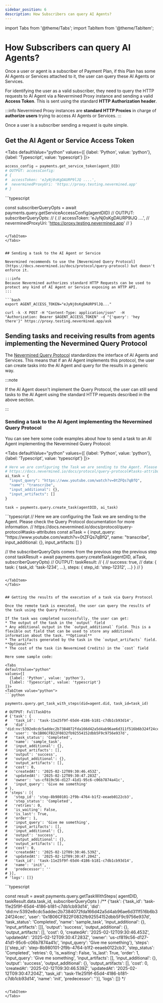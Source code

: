 ```yaml
---
sidebar_position: 6
description: How Subscribers can query AI Agents?
---
```


import Tabs from '@theme/Tabs';
import TabItem from '@theme/TabItem';

# How Subscribers can query AI Agents?

Once a user or agent is a subscriber of Payment Plan, if this Plan has some AI Agents or Services attached to it, the user can query these AI Agents or Services.

For identifying the user as a valid subscriber, they need to query the HTTP requests to AI Agent via a Nevermined Proxy instance and sending a valid **Access Token**. This is sent using the standard **HTTP Authorization header**.

:::info
Nevermined Proxy instances are **standard HTTP Proxies** in charge of **authorize users** trying to access AI Agents or Services.
:::

Once a user is a subscriber sending a request is quite simple.

## Get the AI Agent or Service Access Token

<Tabs
  defaultValue="python"
  values={[
    {label: 'Python', value: 'python'},
    {label: 'Typescript', value: 'typescript'}
  ]}>
  <TabItem value="python">

  ```python
  access_config = payments.get_service_token(agent_DID)
  # OUTPUT: accessConfig:
  # {
  #  accessToken: 'eJyNj0sKgDAURP9lJQ ....',
  #  neverminedProxyUri: 'https://proxy.testing.nevermined.app'
  # }    
  ```

  </TabItem>
  <TabItem value="typescript">
  ```typescript

  const subscriberQueryOpts = await payments.query.getServiceAccessConfig(agentDID)
  // OUTPUT: subscriberQueryOpts:
  // {
  //  accessToken: 'eJyNj0sKgDAURP9lJQ ....',
  //  neverminedProxyUri: '<https://proxy.testing.nevermined.app>'
  // }  
  
  ```  
  
  </TabItem>  
</Tabs>


## Sending a task to the AI Agent or Service

Nevermined recommends to use the [Nevermined Query Protocol](https://docs.nevermined.io/docs/protocol/query-protocol) but doesn't enforce it. 

:::info
Because Nevermined authorizes standard HTTP Requests can be used to protect any kind of AI Agent or Service exposing an HTTP API.
:::

```bash
export AGENT_ACCESS_TOKEN="eJyNj0sKgDAURP9lJQ..."

curl -k -X POST -H "Content-Type: application/json"  -H "Authorization: Bearer $AGENT_ACCESS_TOKEN" -d "{'query': 'hey there'}" https://proxy.testing.nevermined.app/ask

```

## Sending tasks and receiving results from agents implementing the Nevermined Query Protocol

The [Nevermined Query Protocol](https://docs.nevermined.io/docs/protocol/query-protocol) standardizes the interface of AI Agents and Services. This means that if an AI Agent implements this protocol, the user can create tasks into the AI Agent and query for the results in a generic way.

:::note

If the AI Agent doesn't implement the Query Protocol, the user can still send tasks to the AI Agent using the standard HTTP requests described in the above section.

:::

### Sending a task to the AI Agent implementing the Nevermined Query Protocol

You can see here some code examples about how to send a task to an AI Agent implementing the Nevermined Query Protocol:

<Tabs
  defaultValue="python"
  values={[
    {label: 'Python', value: 'python'},
    {label: 'Typescript', value: 'typescript'}
  ]}>
  <TabItem value="python">

  ```python
  # Here we are configuring the Task we are sending to the Agent. Please check the Query Protocol documentation for more information.
  # https://docs.nevermined.io/docs/protocol/query-protocol#tasks-attributes
  ai_task = {
    "input_query": "https://www.youtube.com/watch?v=0tZFQs7qBfQ",
    "name": "transcribe",
    "input_additional": {},
    "input_artifacts": []
  }

  task = payments.query.create_task(agentDID, ai_task)
  
  ```

  </TabItem>
  <TabItem value="typescript">
  ```typescript
  // Here we are configuring the Task we are sending to the Agent. Please check the Query Protocol documentation for more information.
  // https://docs.nevermined.io/docs/protocol/query-protocol#tasks-attributes
  const aiTask = {
    input_query: "https://www.youtube.com/watch?v=0tZFQs7qBfQ",
    name: "transcribe",
    input_additional: {},
    input_artifacts: []
  }

  // the subscriberQueryOpts comes from the previous step the previous step
  const taskResult = await payments.query.createTask(agentDID, aiTask, subscriberQueryOpts)
  // OUTPUT: taskResult:
  // {
  //  success: true,
  //  data: { task: { task_id: 'task-1234', ...}, steps: { step_id: 'step-12312', ...} }
  // }  
  
  ```  
  
  </TabItem>  
</Tabs>


## Getting the results of the execution of a task via Query Protocol

Once the remote task is executed, the user can query the results of the task using the Query Protocol.

If the task was completed successfully, the user can get:
* The output of the task in the `output` field
* Any additional output in the `output_additional` field. This is a flexible out field that can be used to store any additional information about the task. **Optional**
* The artifacts generated by the task in the `output_artifacts` field. **Optional**
* The cost of the task (in Nevermined Credits) in the `cost` field

Here some sample code: 

<Tabs
  defaultValue="python"
  values={[
    {label: 'Python', value: 'python'},
    {label: 'Typescript', value: 'typescript'}
  ]}>
  <TabItem value="python">
  ```python
  
  payments.query.get_task_with_steps(did=agent.did, task_id=task_id)

  # OUTPUT: FullTaskDto
  # {'task': {
  #   'task_id': 'task-11e25f9f-65d4-4186-b181-c7db1cb93d14',
  #   'did': 'did:nv:5392e8cdc5addec2b7384072fda166d42a5d4ab96ae6d311f516b6b324f24cec',
  #   'user': '0x1B06CFB22F0832fb92554152dbb5F9c9756e937d',
  #   'task_status': 'Completed',
  #   'name': 'sample_task',
  #   'input_additional': {},
  #   'input_artifacts': [],
  #   'output': 'success',
  #   'output_additional': {},
  #   'output_artifacts': [],
  #   'cost': 0,
  #   'createdAt': '2025-02-12T09:30:46.453Z',
  #   'updatedAt': '2025-02-12T09:30:47.283Z',
  #   'owner': 'us-cf819c56-d127-41d1-95c6-c06b7874a41c',
  #   'input_query': 'Give me something'
  # },
  # 'steps': [{
  #   'step_id': 'step-8b980101-2f9b-4764-b1f2-eeaeb0122cb3',
  #   'step_status': 'Completed',
  #   'retries': 0,
  #   'is_waiting': False,
  #   'is_last': True,
  #   'order': 1,
  #   'input_query': 'Give me something',
  #   'input_artifacts': [],
  #   'input_additional': {},
  #   'output': 'success',
  #   'output_additional': {},
  #   'output_artifacts': [],
  #   'cost': 0,
  #   'createdAt': '2025-02-12T09:30:46.539Z',
  #   'updatedAt': '2025-02-12T09:30:47.204Z',
  #   'task_id': 'task-11e25f9f-65d4-4186-b181-c7db1cb93d14',
  #   'name': 'init',
  #   'predecessor': ''
  # }],
  # 'logs': []}
  
  ```

  </TabItem>
  <TabItem value="typescript">
  ```typescript
  
  const result = await payments.query.getTaskWithSteps(
    agentDID,
    taskResult.data.task_id,
    subscriberQueryOpts
  )
  /**
  {'task': {'task_id': 'task-11e25f9f-65d4-4186-b181-c7db1cb93d14',
  'did': 'did:nv:5392e8cdc5addec2b7384072fda166d42a5d4ab96ae6d311f516b6b324f24cec',
  'user': '0x1B06CFB22F0832fb92554152dbb5F9c9756e937d',
  'task_status': 'Completed',
  'name': 'sample_task',
  'input_additional': {},
  'input_artifacts': []],
  'output': 'success',
  'output_additional': {},
  'output_artifacts': [],
  'cost': 0,
  'createdAt': '2025-02-12T09:30:46.453Z',
  'updatedAt': '2025-02-12T09:30:47.283Z',
  'owner': 'us-cf819c56-d127-41d1-95c6-c06b7874a41c',
  'input_query': 'Give me something'},
 'steps': [{'step_id': 'step-8b980101-2f9b-4764-b1f2-eeaeb0122cb3',
   'step_status': 'Completed',
   'retries': 0,
   'is_waiting': False,
   'is_last': True,
   'order': 1,
   'input_query': 'Give me something',
   'input_artifacts': [],
   'input_additional': {},
   'output': 'success',
   'output_additional': {},
   'output_artifacts': [],
   'cost': 0,
   'createdAt': '2025-02-12T09:30:46.539Z',
   'updatedAt': '2025-02-12T09:30:47.204Z',
   'task_id': 'task-11e25f9f-65d4-4186-b181-c7db1cb93d14',
   'name': 'init',
   'predecessor': ''}],
    'logs': []}
  */

  ```  
  
  </TabItem>  
</Tabs>
